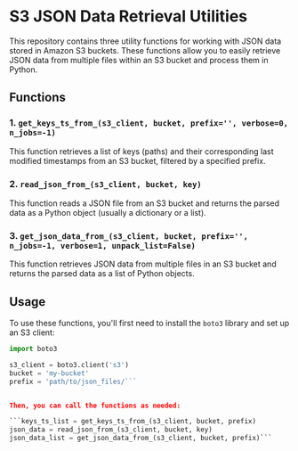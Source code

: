 # S3 JSON Data Retrieval Utilities

This repository contains three utility functions for working with JSON data stored in Amazon S3 buckets. These functions allow you to easily retrieve JSON data from multiple files within an S3 bucket and process them in Python.

## Functions

### 1. `get_keys_ts_from_(s3_client, bucket, prefix='', verbose=0, n_jobs=-1)`

This function retrieves a list of keys (paths) and their corresponding last modified timestamps from an S3 bucket, filtered by a specified prefix.

### 2. `read_json_from_(s3_client, bucket, key)`

This function reads a JSON file from an S3 bucket and returns the parsed data as a Python object (usually a dictionary or a list).

### 3. `get_json_data_from_(s3_client, bucket, prefix='', n_jobs=-1, verbose=1, unpack_list=False)`

This function retrieves JSON data from multiple files in an S3 bucket and returns the parsed data as a list of Python objects.

## Usage

To use these functions, you'll first need to install the `boto3` library and set up an S3 client:

```python
import boto3

s3_client = boto3.client('s3')
bucket = 'my-bucket'
prefix = 'path/to/json_files/```


Then, you can call the functions as needed:

```keys_ts_list = get_keys_ts_from_(s3_client, bucket, prefix)
json_data = read_json_from_(s3_client, bucket, key)
json_data_list = get_json_data_from_(s3_client, bucket, prefix)```

